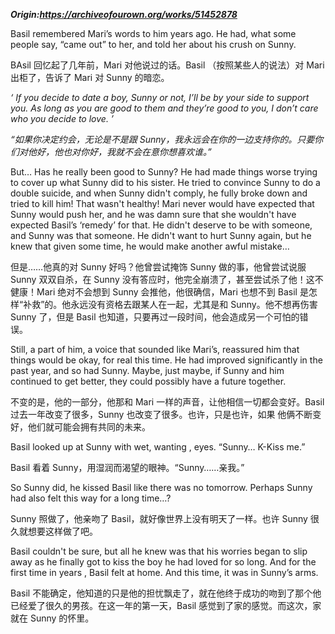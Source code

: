 ***Origin:https://archiveofourown.org/works/51452878***




Basil remembered Mari’s words to him years ago. He had, what some people say, “came out” to her, and told her about his crush on Sunny. 

BAsil 回忆起了几年前，Mari 对他说过的话。Basil （按照某些人的说法）对 Mari 出柜了，告诉了 Mari 对 Sunny 的暗恋。
 

*‘ If you decide to date a boy, Sunny or not, I’ll be by your side to support you. As long as you are good to them and they’re good to you, I don’t care who you decide to love. ’*

*“如果你决定约会，无论是不是跟 Sunny，我永远会在你的一边支持你的。只要你们对他好，他也对你好，我就不会在意你想喜欢谁。”*
 

But… Has he really been good to Sunny? He had made things worse trying to cover up what Sunny did to his sister. He tried to convince Sunny to do a double suicide, and when Sunny didn't comply, he fully broke down and tried to kill him! That wasn't healthy! Mari never would have expected that Sunny would push her, and he was damn sure that she wouldn't have expected Basil’s ‘remedy’ for that. He didn't deserve to be with someone, and Sunny was that someone. He didn't want to hurt Sunny again, but he knew that given some time, he would make another awful mistake…

但是……他真的对 Sunny 好吗？他曾尝试掩饰 Sunny 做的事，他曾尝试说服 Sunny 双双自杀，在 Sunny 没有答应时，他完全崩溃了，甚至尝试杀了他！这不健康！Mari 绝对不会想到 Sunny 会推他，他很确信，Mari 也想不到 Basil 是怎样“补救”的。他永远没有资格去跟某人在一起，尤其是和 Sunny。他不想再伤害 Sunny 了，但是 Basil 也知道，只要再过一段时间，他会造成另一个可怕的错误。 
 

Still, a part of him, a voice that sounded like Mari’s, reassured him that things would be okay, for real this time. He had improved significantly in the past year, and so had Sunny. Maybe, just maybe, if Sunny and him continued to get better, they could possibly have a future together.

不变的是，他的一部分，他那和 Mari 一样的声音，让他相信一切都会变好。Basil 过去一年改变了很多，Sunny 也改变了很多。也许，只是也许，如果 他俩不断变好，他们就可能会拥有共同的未来。
 

Basil looked up at Sunny with wet, wanting , eyes. “Sunny… K-Kiss me.”

Basil 看着 Sunny，用湿润而渴望的眼神。“Sunny……亲我。”
 

So Sunny did, he kissed Basil like there was no tomorrow. Perhaps Sunny had also felt this way for a long time…?

Sunny 照做了，他亲吻了 Basil，就好像世界上没有明天了一样。也许 Sunny 很久就想要这样做了吧。


Basil couldn't be sure, but all he knew was that his worries began to slip away as he finally got to kiss the boy he had loved for so long. And for the first time in years , Basil felt at home. And this time, it was in Sunny’s arms.

Basil 不能确定，他知道的只是他的担忧飘走了，就在他终于成功的吻到了那个他已经爱了很久的男孩。在这一年的第一天，Basil 感觉到了家的感觉。而这次，家就在 Sunny 的怀里。
